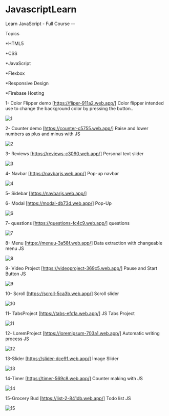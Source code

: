 # JavascriptLearn

Learn JavaScript - Full Course --

Topics

*HTML5

*CSS

*JavaScript

*Flexbox

*Responsive Design

*Firebase Hosting

1- Color Flipper demo [https://fliper-911a2.web.app/]  Color flipper intended use to change the background color by pressing the button..

![1](https://user-images.githubusercontent.com/45499414/134151169-8b5ced67-e8e7-44a6-b22e-73317d2eae20.JPG)

2- Counter demo [https://counter-c5755.web.app/] Raise and lower numbers as plus and minus with JS

![2](https://user-images.githubusercontent.com/45499414/134152016-0afe1319-f243-4e23-a7f9-e09f71ba082e.JPG)

3- Reviews [https://reviews-c3090.web.app/] Personal text slider

![3](https://user-images.githubusercontent.com/45499414/134152066-6e64d7b6-d887-4f7c-8d50-62a2371533fd.JPG)

4- Navbar [https://navbarjs.web.app/] Pop-up navbar

![4](https://user-images.githubusercontent.com/45499414/134152096-30c81611-d37b-4ef0-be1b-6445412e18f8.JPG)

5- Sidebar [https://navbarjs.web.app/]

6- Modal [https://modal-db73d.web.app/] Pop-Up

![6](https://user-images.githubusercontent.com/45499414/134152164-f5b0f609-1320-4511-b716-00ef1b00a713.JPG)

7- questions [https://questions-fc4c9.web.app/] questions 

![7](https://user-images.githubusercontent.com/45499414/134152190-4bc3c225-f6ab-4923-a2b9-1760ceaebf2e.JPG)

8- Menu [https://menuu-3a58f.web.app/] Data extraction with changeable menu JS

![8](https://user-images.githubusercontent.com/45499414/134152209-1b92120a-22c9-4172-85ff-b548ef8b64b5.JPG)

9- Video Project [https://videoproject-369c5.web.app/] Pause and Start Button JS 

![9](https://user-images.githubusercontent.com/45499414/134152232-acb6aed6-3664-48e1-b66d-7edca1c216e2.JPG)

10- Scroll [https://scroll-5ca3b.web.app/] Scroll slider 

![10](https://user-images.githubusercontent.com/45499414/134152298-b480d006-6f67-4a8c-a9e4-ba5da9db1a4e.JPG)

11- TabsProject [https://tabs-efc1a.web.app/] JS Tabs Project

![11](https://user-images.githubusercontent.com/45499414/134152318-ccbab1a3-5358-40cf-a6c9-32e5338a9afa.JPG)

12- LoremProject [https://loremipsum-703a1.web.app/] Automatic writing process JS

![12](https://user-images.githubusercontent.com/45499414/134152335-9c087eb9-3d85-4fc5-a4dc-93bc78335955.JPG)

13-Slider [https://slider-dce91.web.app/] İmage Slider

![13](https://user-images.githubusercontent.com/45499414/134152374-b5fc274d-cac7-42cf-af02-3b113c015e21.JPG)

14-Timer [https://timer-569c8.web.app/] Counter making with JS

![14](https://user-images.githubusercontent.com/45499414/134152404-868569ef-261b-4f9b-9535-ef88af92f8d5.JPG)

15-Grocery Bud [https://list-2-841db.web.app/] Todo list JS

![15](https://user-images.githubusercontent.com/45499414/134152472-c16f2776-16fd-4f92-a552-f70caf785cb8.JPG)




